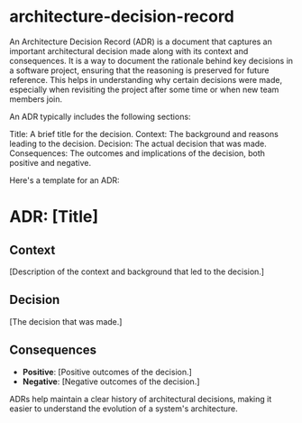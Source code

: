 # architecture-decision-record

An Architecture Decision Record (ADR) is a document that captures an important architectural decision made along with its context and consequences. It is a way to document the rationale behind key decisions in a software project, ensuring that the reasoning is preserved for future reference. This helps in understanding why certain decisions were made, especially when revisiting the project after some time or when new team members join.

An ADR typically includes the following sections:

Title: A brief title for the decision.
Context: The background and reasons leading to the decision.
Decision: The actual decision that was made.
Consequences: The outcomes and implications of the decision, both positive and negative.

Here's a template for an ADR:

# ADR: [Title]

## Context
[Description of the context and background that led to the decision.]

## Decision
[The decision that was made.]

## Consequences
- **Positive**: [Positive outcomes of the decision.]
- **Negative**: [Negative outcomes of the decision.]

ADRs help maintain a clear history of architectural decisions, making it easier to understand the evolution of a system's architecture.

